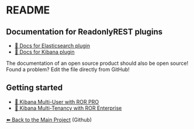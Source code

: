 # README

## Documentation for ReadonlyREST plugins

* [📖 Docs for Elasticsearch plugin](elasticsearch.md)
* [📖 Docs for Kibana plugin](kibana/)

The documentation of an open source product should also be open source! Found a problem? Edit the file directly from GitHub!

## Getting started

* [🚀 Kibana Multi-User with ROR PRO](examples/multiuser_guide.md)
* [🚀 Kibana Multi-Tenancy with ROR Enterprise](examples/multitenancy_guide.md)

[⬅️ Back to the Main Project](https://github.com/sscarduzio/elasticsearch-readonlyrest-plugin) \(Github\)


